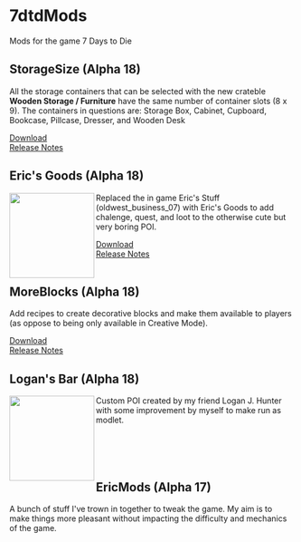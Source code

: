 7dtdMods
========
Mods for the game 7 Days to Die

StorageSize (Alpha 18)
----------------------

All the storage containers that can be selected with the new crateble **Wooden Storage / Furniture** have the same number of container slots (8 x 9). The containers in questions are: Storage Box, Cabinet, Cupboard, Bookcase, Pillcase, Dresser, and Wooden Desk

[Download](https://github.com/Laotseu/7dtdMods/releases/download/StorageSize_v1.03/StorageSize_v1.03.zip)<br />
[Release Notes](https://github.com/Laotseu/7dtdMods/releases/tag/StorageSize_v1.03)

Eric's Goods (Alpha 18)
-----------------------

<img align="left" width="150" height="150" src="https://raw.githubusercontent.com/Laotseu/7dtdMods/master/EricsGoods/Prefabs/EricsGoods.jpg">Replaced the in game Eric's Stuff (oldwest_business_07) with Eric's Goods to add chalenge, quest, and loot to the otherwise cute but very boring POI.

[Download](https://github.com/Laotseu/7dtdMods/releases/download/EricsGoods_v1.0/EricsGoods_v1.0.zip)<br />
[Release Notes](https://github.com/Laotseu/7dtdMods/releases/tag/EricsGoods_v1.0)<br /><br/>

MoreBlocks (Alpha 18)
---------------------

Add recipes to create decorative blocks and make them available to players (as oppose to being only available in Creative Mode).

[Download](https://github.com/Laotseu/7dtdMods/releases/download/refs%2Ftags%2FMoreBlocks_v1.02b/MoreBlocks_v1.02.zip)<br />
[Release Notes](https://github.com/Laotseu/7dtdMods/releases/tag/refs%2Ftags%2FMoreBlocks_v1.02b)

Logan's Bar (Alpha 18)
----------------------

<img align="left" width="150" height="150" src="https://raw.githubusercontent.com/Laotseu/7dtdMods/master/LogansBar/Prefabs/logans_bar.jpg">Custom POI created by my friend Logan J. Hunter with some improvement by myself to make run as modlet.<br/><br /><br /><br /><br />

EricMods (Alpha 17)
-------------------

A bunch of stuff I've trown in together to tweak the game. My aim is to make things more pleasant without impacting the difficulty and mechanics of the game.

